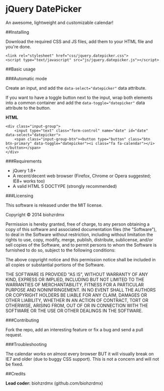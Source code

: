 jQuery DatePicker
=================

An awesome, lightweight and customizable calendar!

##Installing

Download the required CSS and JS files, add them to your HTML file and you're done.

	<link rel="stylesheet" href="css/jquery.datepicker.css">
	<script type="text/javascript" src="js/jquery.datepicker.js"></script>


##Basic usage

###Automatic mode

Create an input, and add the `data-select="datepicker"` data attribute.

If you want to have a toggle button next to the input, wrap both elements into a common container and add the `data-toggle="datepicker"` data attribute to the button.

**HTML**

	<div class="input-group">
		<input type="text" class="form-control" name="date" id="date" data-select="datepicker">
		<span class="input-group-btn"><button type="button" class="btn btn-primary" data-toggle="datepicker"><i class="fa fa-calendar"></i></button></span>
	</div>

###Requirements

 - jQuery 1.8+
 - A recent/decent web browser (Firefox, Chrome or Opera suggested; IE8+ works too)
 - A valid HTML 5 DOCTYPE (strongly recommended)

###Licensing

This software is released under the MIT license.

Copyright © 2014 biohzrdmx

Permission is hereby granted, free of charge, to any person obtaining a copy of this software and associated documentation files (the "Software"), to deal in the Software without restriction, including without limitation the rights to use, copy, modify, merge, publish, distribute, sublicense, and/or sell copies of the Software, and to permit persons to whom the Software is furnished to do so, subject to the following conditions:

The above copyright notice and this permission notice shall be included in all copies or substantial portions of the Software.

THE SOFTWARE IS PROVIDED "AS IS", WITHOUT WARRANTY OF ANY KIND, EXPRESS OR IMPLIED, INCLUDING BUT NOT LIMITED TO THE WARRANTIES OF MERCHANTABILITY, FITNESS FOR A PARTICULAR PURPOSE AND NONINFRINGEMENT. IN NO EVENT SHALL THE AUTHORS OR COPYRIGHT HOLDERS BE LIABLE FOR ANY CLAIM, DAMAGES OR OTHER LIABILITY, WHETHER IN AN ACTION OF CONTRACT, TORT OR OTHERWISE, ARISING FROM, OUT OF OR IN CONNECTION WITH THE SOFTWARE OR THE USE OR OTHER DEALINGS IN THE SOFTWARE.

###Contributing

Fork the repo, add an interesting feature or fix a bug and send a pull request.

###Troubleshooting

The calendar works on almost every browser BUT it will visually break on IE7 and older (due to buggy CSS support). This is not a concern and will not be fixed.

##Credits

<strong>Lead coder:</strong> biohzrdmx (github.com/biohzrdmx)